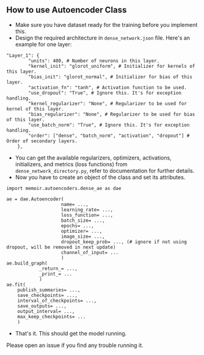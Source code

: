## How to use Autoencoder Class

* Make sure you have dataset ready for the training before you implement this.
* Design the required architecture in `dense_network.json` file. Here's an example for one layer:
```
"Layer_1": {
        "units": 400, # Number of neurons in this layer.
        "kernel_init": "glorot_uniform", # Initializer for kernels of this layer.
        "bias_init": "glorot_normal", # Initializer for bias of this layer.
        "activation_fn": "tanh", # Activation function to be used.
        "use_dropout": "True", # Ignore this. It's for exception handling.
        "kernel_regularizer": "None", # Regularizer to be used for kernel of this layer. 
        "bias_regularizer": "None", # Regularizer to be used for bias of this layer.
        "use_batch_norm": "True", # Ignore this. It's for exception handling.
        "order": ["dense", "batch_norm", "activation", "dropout"] # Order of secondary layers.
    },
```
* You can get the available regularizers, optimizers, activations, initializers, and metrics (loss functions) from `dense_network_directory.py`, refer to documentation for further details.
* Now you have to create an object of the class and set its attributes.
```
import memoir.autoencoders.dense_ae as dae

ae = dae.Autoencoder(
                    name= ...,
                    learning_rate= ...,
                    loss_function= ...,
                    batch_size= ...,
                    epochs= ...,
                    optimizer= ...,
                    image_size= ...,
                    dropout_keep_prob= ..., (# ignore if not using dropout, will be removed in next update)
                    channel_of_input= ...
                    )
ae.build_graph(
            _return_= ...,
            _print_= ...
            )
ae.fit(
    publish_summaries= ...,
    save_checkpoints= ...,
    interval_of_checkpoints= ...,
    save_outputs= ...,
    output_interval= ...,
    max_keep_checkpoints= ...
    )
```
* That's it. This should get the model running.

Please open an issue if you find any trouble running it.